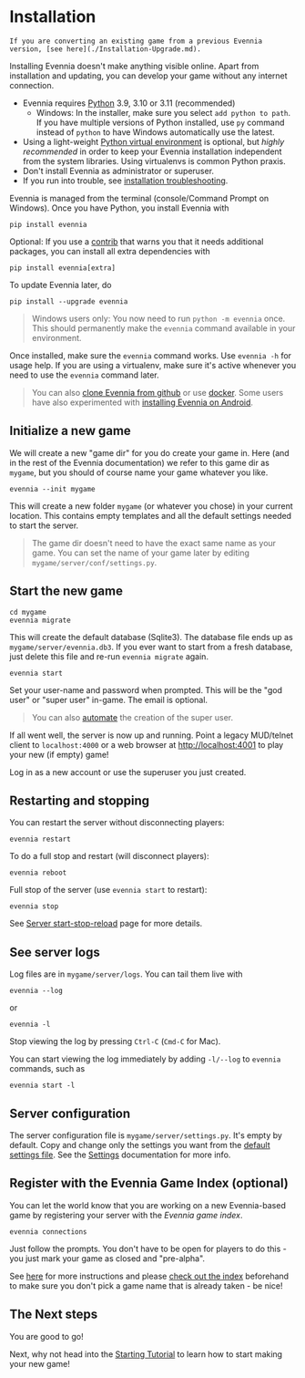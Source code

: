 # Installation

```{important}
If you are converting an existing game from a previous Evennia version, [see here](./Installation-Upgrade.md).
```

Installing Evennia doesn't make anything visible online. Apart from installation and updating, you can develop your game without any internet connection.

- Evennia requires [Python](https://www.python.org/downloads/) 3.9, 3.10 or 3.11 (recommended)
	- Windows: In the installer, make sure you select `add python to path`.  If you have multiple versions of Python installed, use `py` command instead of `python` to have Windows automatically use the latest.
- Using a light-weight  [Python virtual environment](./Installation-Git.md#virtualenv) is optional, but _highly recommended_ in order to keep your Evennia installation independent from the system libraries. Using virtualenvs is common Python praxis.
- Don't install Evennia as administrator or superuser. 
- If you run into trouble, see [installation troubleshooting](./Installation-Troubleshooting.md).

Evennia  is managed from the terminal (console/Command Prompt on Windows). Once you have Python, you install Evennia with

    pip install evennia

Optional: If you use a [contrib](Contribs) that warns you that it needs additional packages, you can 
install all extra dependencies with 

	pip install evennia[extra]

To update Evennia later, do 

    pip install --upgrade evennia

> Windows users only: You now need to run `python -m evennia` once. This should permanently make the `evennia` command available in your environment.

Once installed, make sure the `evennia` command works.  Use `evennia -h` for usage help. If you are using a  virtualenv, make sure it's active whenever you need to use the `evennia` command later.

> You can also  [clone Evennia from github](./Installation-Git.md)  or use [docker](./Installation-Docker.md).  Some users have also experimented with [installing Evennia on Android](./Installation-Android.md).

## Initialize a new game

We will create a new "game dir" for you do create your game in. Here (and in
the rest of the Evennia documentation) we refer to this game dir as  `mygame`, but you should of course name your game whatever you like.

    evennia --init mygame

This will create a new folder `mygame` (or whatever you chose) in your current location. This
contains empty templates and all the default settings needed to start the server.

> The game dir doesn't need to have the exact same name as your game. You can set the name of your game later by editing `mygame/server/conf/settings.py`.

## Start the new game

    cd mygame 
    evennia migrate

This will create the default database (Sqlite3). The database file ends up as `mygame/server/evennia.db3`. If you ever want to start from a fresh database, just delete this file and re-run `evennia migrate` again.

    evennia start

Set your user-name and password when prompted. This will be the "god user" or "super user" in-game.  The email is optional.

> You can also [automate](./Installation-Non-Interactive.md) the creation of the super user.

If all went well, the server is now up and running. Point a legacy MUD/telnet client to `localhost:4000` or a web browser at [http://localhost:4001](http://localhost:4001) to play your new (if empty) game! 

Log in as a new account or use the superuser you just created.


## Restarting and stopping


You can restart the server without disconnecting players:

    evennia restart

To do a full stop and restart (will disconnect players):

    evennia reboot

Full stop of the server (use `evennia start` to restart):

    evennia stop

See [Server start-stop-reload](./Start-Stop-Reload.md) page for more details.

## See server logs

Log files are in `mygame/server/logs`. You can tail them live with

    evennia --log

or

    evennia -l

Stop viewing the log by pressing `Ctrl-C` (`Cmd-C` for Mac). 

You can start viewing the log immediately by adding `-l/--log` to `evennia` commands, such as

    evennia start -l

## Server configuration 

The server configuration file is `mygame/server/settings.py`. It's empty by default. Copy and change  only the settings you want from the [default settings file](./Settings-Default.md). See the [Settings](./Settings.md) documentation for more info.
 
## Register with the Evennia Game Index (optional)

You can let the world know that you are working on a new Evennia-based game by 
registering your server with the _Evennia game index_. 

    evennia connections 

Just follow the prompts. You don't have to be  open for players to do this - you just mark your game as closed and "pre-alpha".

See [here](./Evennia-Game-Index.md) for more instructions and please [check out the index](http:games.evennia.com)  beforehand to make sure you don't pick a game name that is already taken - be nice!

## The Next steps

You are good to go! 

Next, why not head into the [Starting Tutorial](../Howtos/Beginner-Tutorial/Part1/Beginner-Tutorial-Part1-Intro.md)  to learn how to start making your new game!